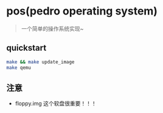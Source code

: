 # pos(pedro operating system)

> 一个简单的操作系统实现~


## quickstart

```sh
make && make update_image
make qemu
```

## 注意

- floppy.img 这个软盘很重要！！！
